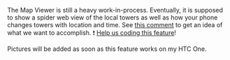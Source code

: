 The Map Viewer is still a heavy work-in-process. Eventually, it is supposed to show a spider web view of the local towers as well as how your phone changes towers with location and time. See [this comment](https://github.com/SecUpwN/Android-IMSI-Catcher-Detector/issues/13#issuecomment-41944295) to get an idea of what we want to accomplish. :exclamation: [Help us coding this feature](https://github.com/SecUpwN/Android-IMSI-Catcher-Detector/issues/13)!

Pictures will be added as soon as this feature works on my HTC One.